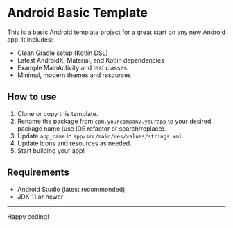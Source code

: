 # Android Basic Template

This is a basic Android template project for a great start on any new Android app. It includes:

- Clean Gradle setup (Kotlin DSL)
- Latest AndroidX, Material, and Kotlin dependencies
- Example MainActivity and test classes
- Minimal, modern themes and resources

## How to use

1. Clone or copy this template.
2. Rename the package from `com.yourcompany.yourapp` to your desired package name (use IDE refactor or search/replace).
3. Update `app_name` in `app/src/main/res/values/strings.xml`.
4. Update icons and resources as needed.
5. Start building your app!

## Requirements
- Android Studio (latest recommended)
- JDK 11 or newer

---

Happy coding!
